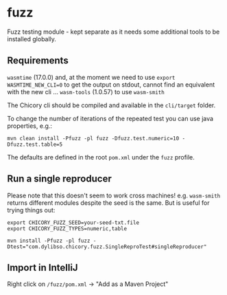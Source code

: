 # fuzz

Fuzz testing module - kept separate as it needs some additional tools to be installed globally.

## Requirements

`wasmtime` (17.0.0) and, at the moment we need to use `export WASMTIME_NEW_CLI=0` to get the output on stdout, cannot find an equivalent with the new cli ...
`wasm-tools` (1.0.57) to use `wasm-smith`

The Chicory cli should be compiled and available in the `cli/target` folder.

To change the number of iterations of the repeated test you can use java properties, e.g.:

```
mvn clean install -Pfuzz -pl fuzz -Dfuzz.test.numeric=10 -Dfuzz.test.table=5
```

The defaults are defined in the root `pom.xml` under the `fuzz` profile.

## Run a single reproducer

Please note that this doesn't seem to work cross machines! e.g. `wasm-smith` returns different modules despite the seed is the same. 
But is useful for trying things out:

```
export CHICORY_FUZZ_SEED=your-seed-txt.file
export CHICORY_FUZZ_TYPES=numeric,table

mvn install -Pfuzz -pl fuzz -Dtest="com.dylibso.chicory.fuzz.SingleReproTest#singleReproducer"
```

## Import in IntelliJ

Right click on `/fuzz/pom.xml` -> "Add as a Maven Project"
